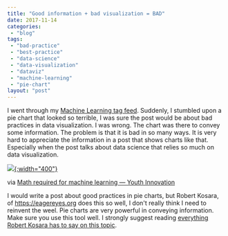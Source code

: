 ```yaml
---
title: "Good information + bad visualization = BAD"
date: 2017-11-14
categories: 
 - "blog"
tags: 
 - "bad-practice"
 - "best-practice"
 - "data-science"
 - "data-visualization"
 - "dataviz"
 - "machine-learning"
 - "pie-chart"
layout: "post"
---
```


I went through my [Machine Learning tag feed](https://wordpress.com/tag/machine-learning). Suddenly, I stumbled upon a pie chart that looked so terrible, I was sure the post would be about bad practices in data visualization. I was wrong. The chart was there to convey some information. The problem is that it is bad in so many ways. It is very hard to appreciate the information in a post that shows charts like that. Especially when the post talks about data science that relies so much on data visualization.

[![](https://youthinnovationblogs.files.wordpress.com/2017/11/0-kgrhxubak1vxfhfi.png){:width="400"}](https://youthinnovationblogs.wordpress.com/2017/11/06/math-required-for-machine-learning/)

via [Math required for machine learning — Youth Innovation](https://youthinnovationblogs.wordpress.com/2017/11/06/math-required-for-machine-learning/)

I would write a post about good practices in pie charts, but Robert Kosara, of <https://eagereyes.org> does this so well, I don't really think I need to reinvent the weel. Pie charts are very powerful in conveying information. Make sure you use this tool well. I strongly suggest reading [everything Robert Kosara has to say on this topic](https://eagereyes.org/?s=pie+chart).

 
